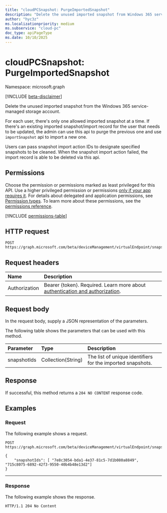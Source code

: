 ```yaml
---
title: "cloudPCSnapshot: PurgeImportedSnapshot"
description: "Delete the unused imported snapshot from Windows 365 service managed storage account."
author: "hyc3z"
ms.localizationpriority: medium
ms.subservice: "cloud-pc"
doc_type: apiPageType
ms.date: 10/10/2025
---
```


# cloudPCSnapshot: PurgeImportedSnapshot
Namespace: microsoft.graph

[!INCLUDE [beta-disclaimer](../../includes/beta-disclaimer.md)]

Delete the unused imported snapshot from the Windows 365 service-managed storage account. 

For each user, there's only one allowed imported snapshot at a time. If there's an existing imported snapshot/import record for the user that needs to be updated, the admin can use this api to purge the previous one and use `importSnapshot` api to import a new one. 

Users can pass snapshot import action IDs to designate specified snapshots to be cleaned. When the snapshot import action failed, the import record is able to be deleted via this api.

## Permissions
Choose the permission or permissions marked as least privileged for this API. Use a higher privileged permission or permissions [only if your app requires it](/graph/permissions-overview#best-practices-for-using-microsoft-graph-permissions). For details about delegated and application permissions, see [Permission types](/graph/permissions-overview#permission-types). To learn more about these permissions, see the [permissions reference](/graph/permissions-reference).

<!-- { "blockType": "permissions", "name": "cloudpcsnapshot_getsubscriptions" } -->
[!INCLUDE [permissions-table](../includes/permissions/cloudpcsnapshot-getsubscriptions-permissions.md)]

## HTTP request

<!-- {
  "blockType": "ignored"
}
-->
``` http
POST https://graph.microsoft.com/beta/deviceManagement/virtualEndpoint/snapshots/purgeImportedSnapshot
```

## Request headers
|Name|Description|
|:---|:---|
|Authorization|Bearer {token}. Required. Learn more about [authentication and authorization](/graph/auth/auth-concepts).|

## Request body
In the request body, supply a JSON representation of the parameters.

The following table shows the parameters that can be used with this method.

| Parameter | Type              | Description                                                                                            |
|:----------|:------------------|:-------------------------------------------------------------------------------------------------------|
| snapshotIds   | Collection(String)                                                    | The list of unique identifiers for the imported snapshots.             |


## Response

If successful, this method returns a `204 NO CONTENT` response code.

## Examples

### Request

The following example shows a request.


<!-- {
  "blockType": "request",
  "name": "post_purgeimportedsnapshot"
}
-->
``` http
POST https://graph.microsoft.com/beta/deviceManagement/virtualEndpoint/snapshots/purgeImportedSnapshot

{
    "snapshotIds": [ "7e8c3054-bda1-4e37-81c5-7d1b080a8849", "715c8075-6892-42f3-9550-40b4b48e13d2"]
}
```

---

### Response

The following example shows the response.

<!-- {
  "blockType": "response",
  "truncated": true
}
-->
``` http
HTTP/1.1 204 No Content
```

